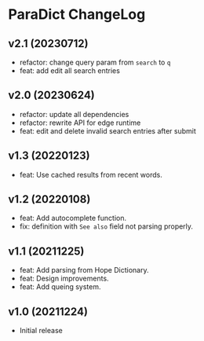 # ParaDict ChangeLog

## v2.1 (20230712)
- refactor: change query param from `search` to `q`
- feat: add edit all search entries

## v2.0 (20230624)
- refactor: update all dependencies
- refactor: rewrite API for edge runtime
- feat: edit and delete invalid search entries after submit

## v1.3 (20220123)
- feat: Use cached results from recent words.

## v1.2 (20220108)
- feat: Add autocomplete function.
- fix: definition with `See also` field not parsing properly.

## v1.1 (20211225)
- feat: Add parsing from Hope Dictionary.
- feat: Design improvements.
- feat: Add queing system.

## v1.0 (20211224)
- Initial release